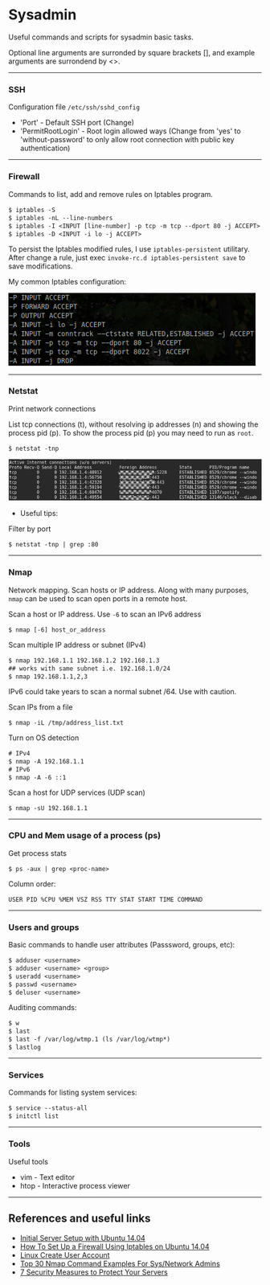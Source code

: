 # Sysadmin
Useful commands and scripts for sysadmin basic tasks.

Optional line arguments are surronded by square brackets [], and example arguments are surrondend by <>.

---

### SSH
Configuration file `/etc/ssh/sshd_config`

* 'Port' - Default SSH port (Change)
* 'PermitRootLogin' - Root login allowed ways (Change from 'yes' to 'without-password' to only allow root connection with public key authentication)

---

### Firewall
Commands to list, add and remove rules on Iptables program.

```
$ iptables -S
$ iptables -nL --line-numbers
$ iptables -I <INPUT [line-number] -p tcp -m tcp --dport 80 -j ACCEPT>
$ iptables -D <INPUT -i lo -j ACCEPT>
```

To persist the Iptables modified rules, I use `iptables-persistent` utilitary. After change a rule, just exec `invoke-rc.d iptables-persistent save` to save modifications.

My common Iptables configuration:

![Iptables](assets/iptables.png)

---

### Netstat
Print network connections

List tcp connections (t), without resolving ip addresses (n) and showing the process pid (p). To show the process pid (p) you may need to run as `root`.
```
$ netstat -tnp
```

![Netstat](assets/netstat.png)

* Useful tips:

Filter by port
```
$ netstat -tnp | grep :80
```

---

### Nmap
Network mapping. Scan hosts or IP address. Along with many purposes, `nmap` can be used to scan open ports in a remote host.

Scan a host or IP address. Use `-6` to scan an IPv6 address
```
$ nmap [-6] host_or_address
```

Scan multiple IP address or subnet (IPv4)
```
$ nmap 192.168.1.1 192.168.1.2 192.168.1.3
## works with same subnet i.e. 192.168.1.0/24
$ nmap 192.168.1.1,2,3
```
IPv6 could take years to scan a normal subnet /64. Use with caution.

Scan IPs from a file
```
$ nmap -iL /tmp/address_list.txt
```

Turn on OS detection
```
# IPv4
$ nmap -A 192.168.1.1
# IPv6
$ nmap -A -6 ::1
```

Scan a host for UDP services (UDP scan)
```
$ nmap -sU 192.168.1.1
```

---

### CPU and Mem usage of a process (ps)
Get process stats

```
$ ps -aux | grep <proc-name>
```

Column order:
```
USER PID %CPU %MEM VSZ RSS TTY STAT START TIME COMMAND
```

---

### Users and groups
Basic commands to handle user attributes (Passsword, groups, etc):

```
$ adduser <username>
$ adduser <username> <group>
$ useradd <username>
$ passwd <username>
$ deluser <username>
```

Auditing commands:
```
$ w
$ last
$ last -f /var/log/wtmp.1 (ls /var/log/wtmp*)
$ lastlog
```

---

### Services
Commands for listing system services:

```
$ service --status-all
$ initctl list
```

---

### Tools
Useful tools

* vim - Text editor
* htop - Interactive process viewer

---

## References and useful links
* [Initial Server Setup with Ubuntu 14.04](https://www.digitalocean.com/community/tutorials/initial-server-setup-with-ubuntu-14-04)
* [How To Set Up a Firewall Using Iptables on Ubuntu 14.04](https://www.digitalocean.com/community/tutorials/how-to-set-up-a-firewall-using-iptables-on-ubuntu-14-04)
* [Linux Create User Account](http://www.cyberciti.biz/faq/howto-add-new-linux-user-account/)
* [Top 30 Nmap Command Examples For Sys/Network Admins](http://www.cyberciti.biz/networking/nmap-command-examples-tutorials/)
* [7 Security Measures to Protect Your Servers](https://www.digitalocean.com/community/tutorials/7-security-measures-to-protect-your-servers)

